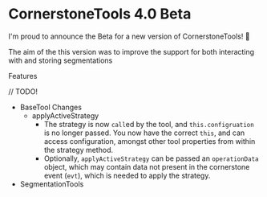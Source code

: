 # CornerstoneTools 4.0 Beta

I'm proud to announce the Beta for a new version of CornerstoneTools! :tada:

The aim of the this version was to improve the support for both interacting with and storing segmentations

Features

// TODO!

- BaseTool Changes
  - applyActiveStrategy
    - The strategy is now `call`ed by the tool, and `this.configruation` is no longer passed. You now have the correct `this`, and can access configuration, amongst other tool properties from within the strategy method.
    - Optionally, `applyActiveStrategy` can be passed an `operationData` object, which may contain data not present in the cornerstone event (`evt`), which is needed to apply the strategy.
- SegmentationTools
